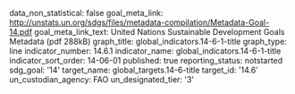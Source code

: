 data_non_statistical: false
goal_meta_link: http://unstats.un.org/sdgs/files/metadata-compilation/Metadata-Goal-14.pdf
goal_meta_link_text: United Nations Sustainable Development Goals Metadata (pdf 288kB)
graph_title: global_indicators.14-6-1-title
graph_type: line
indicator_number: 14.6.1
indicator_name: global_indicators.14-6-1-title
indicator_sort_order: 14-06-01
published: true
reporting_status: notstarted
sdg_goal: '14'
target_name: global_targets.14-6-title
target_id: '14.6'
un_custodian_agency: FAO
un_designated_tier: '3'